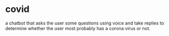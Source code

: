 # covid

a chatbot that asks the user some questions using voice and take replies to determine whether the user most probably has a corona virus or not.
